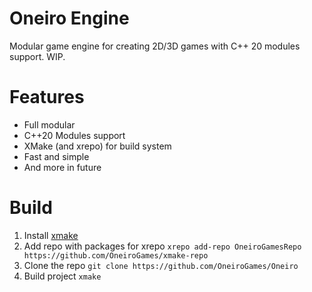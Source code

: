 # Oneiro Engine
Modular game engine for creating 2D/3D games with C++ 20 modules support. WIP.
# Features
- Full modular
- C++20 Modules support
- XMake (and xrepo) for build system
- Fast and simple
- And more in future
# Build
1. Install [xmake](https://xmake.io/)
2. Add repo with packages for xrepo ```xrepo add-repo OneiroGamesRepo https://github.com/OneiroGames/xmake-repo```
3. Clone the repo ```git clone https://github.com/OneiroGames/Oneiro```
4. Build project ```xmake```

